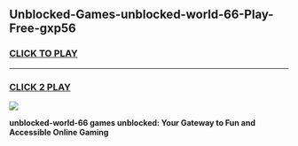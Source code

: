 
## Unblocked-Games-unblocked-world-66-Play-Free-gxp56
<h3>
<a href="https://premium76.site?title=unblocked-world-66&ref=23A">CLICK TO PLAY</a></h3>
<hr>

<h3>
<a href="https://premium76.site?title=unblocked-world-66&ref=23A">CLICK 2 PLAY</a>
  
</h3>

<a href="https://premium76.site?title=unblocked-world-66&ref=23A"><img src="https://clearcache.store/games.png"></a>


**unblocked-world-66 games unblocked: Your Gateway to Fun and Accessible Online Gaming**
